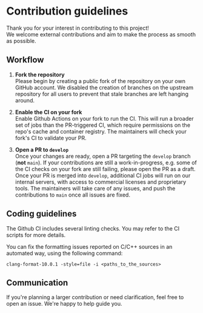 # Contribution guidelines

Thank you for your interest in contributing to this project!  
We welcome external contributions and aim to make the process as smooth as possible.

## Workflow

1. **Fork the repository**  
   Please begin by creating a public fork of the repository on your own GitHub account.
   We disabled the creation of branches on the upstream repository for all users to prevent that stale branches are left hanging around.

2. **Enable the CI on your fork**  
   Enable Github Actions on your fork to run the CI.
   This will run a broader set of jobs than the PR-triggered CI, which require permissions on the repo's cache and container registry.
   The maintainers will check your fork's CI to validate your PR.

3. **Open a PR to `develop`**  
   Once your changes are ready, open a PR targeting the `develop` branch (**not** `main`).
   If your contributions are still a work-in-progress, e.g. some of the CI checks on your fork are still failing, please open the PR as a draft.
   Once your PR is merged into `develop`, additional CI jobs will run on our internal servers, with access to commercial licenses and proprietary tools.
   The maintainers will take care of any issues, and push the contributions to `main` once all issues are fixed.  


## Coding guidelines

The Github CI includes several linting checks. You may refer to the CI scripts for more details.

You can fix the formatting issues reported on C/C++ sources in an automated way, using the following command:
```shell
clang-format-10.0.1 -style=file -i <paths_to_the_sources>
```

## Communication

If you're planning a larger contribution or need clarification, feel free to open an issue. We're happy to help guide you.
